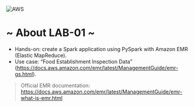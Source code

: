 ![AWS](https://img.shields.io/badge/AWS-%23FF9900.svg?style=for-the-badge&logo=amazon-aws&logoColor=white)

# ~ About LAB-01 ~

* Hands-on: create a Spark application using PySpark with Amazon EMR (Elastic MapReduce).
* Use case: “Food Establishment Inspection Data” (https://docs.aws.amazon.com/emr/latest/ManagementGuide/emr-gs.html).

> Official EMR documentation: https://docs.aws.amazon.com/emr/latest/ManagementGuide/emr-what-is-emr.html
